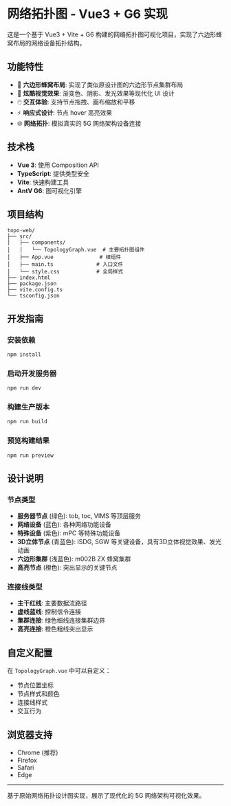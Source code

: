 # 网络拓扑图 - Vue3 + G6 实现

这是一个基于 Vue3 + Vite + G6 构建的网络拓扑图可视化项目，实现了六边形蜂窝布局的网络设备拓扑结构。

## 功能特性

- 🎯 **六边形蜂窝布局**: 实现了类似原设计图的六边形节点集群布局
- 🎨 **炫酷视觉效果**: 渐变色、阴影、发光效果等现代化 UI 设计
- 🖱️ **交互体验**: 支持节点拖拽、画布缩放和平移
- ⚡ **响应式设计**: 节点 hover 高亮效果
- 🌐 **网络拓扑**: 模拟真实的 5G 网络架构设备连接

## 技术栈

- **Vue 3**: 使用 Composition API
- **TypeScript**: 提供类型安全
- **Vite**: 快速构建工具
- **AntV G6**: 图可视化引擎

## 项目结构

```
topo-web/
├── src/
│   ├── components/
│   │   └── TopologyGraph.vue  # 主要拓扑图组件
│   ├── App.vue               # 根组件
│   ├── main.ts              # 入口文件
│   └── style.css            # 全局样式
├── index.html
├── package.json
├── vite.config.ts
└── tsconfig.json
```

## 开发指南

### 安装依赖

```bash
npm install
```

### 启动开发服务器

```bash
npm run dev
```

### 构建生产版本

```bash
npm run build
```

### 预览构建结果

```bash
npm run preview
```

## 设计说明

### 节点类型

- **服务器节点** (绿色): tob, toc, VIMS 等顶层服务
- **网络设备** (蓝色): 各种网络功能设备
- **特殊设备** (紫色): mPC 等特殊功能设备
- **3D立体节点** (青蓝色): ISDG, SGW 等关键设备，具有3D立体视觉效果、发光动画
- **六边形集群** (浅蓝色): m002B ZX 蜂窝集群
- **高亮节点** (橙色): 突出显示的关键节点

### 连接线类型

- **主干红线**: 主要数据流路径
- **虚线蓝线**: 控制信令连接
- **集群连接**: 绿色细线连接集群边界
- **高亮连接**: 橙色粗线突出显示

## 自定义配置

在 `TopologyGraph.vue` 中可以自定义：

- 节点位置坐标
- 节点样式和颜色
- 连接线样式
- 交互行为

## 浏览器支持

- Chrome (推荐)
- Firefox
- Safari
- Edge

---

基于原始网络拓扑设计图实现，展示了现代化的 5G 网络架构可视化效果。
